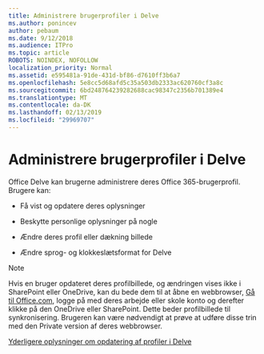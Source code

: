 ```yaml
---
title: Administrere brugerprofiler i Delve
ms.author: ponincev
author: pebaum
ms.date: 9/12/2018
ms.audience: ITPro
ms.topic: article
ROBOTS: NOINDEX, NOFOLLOW
localization_priority: Normal
ms.assetid: e595481a-91de-431d-bf86-d7610ff3b6a7
ms.openlocfilehash: 5e8cc5d68afd5c35a503db2333ac620760cf3a8c
ms.sourcegitcommit: 6bd248764239282688cac98347c2356b701389e4
ms.translationtype: MT
ms.contentlocale: da-DK
ms.lasthandoff: 02/13/2019
ms.locfileid: "29969707"
---
```

# <a name="manage-user-profiles-in-delve"></a>Administrere brugerprofiler i Delve

Office Delve kan brugerne administrere deres Office 365-brugerprofil. Brugere kan:
  
- Få vist og opdatere deres oplysninger
    
- Beskytte personlige oplysninger på nogle
    
- Ændre deres profil eller dækning billede
    
- Ændre sprog- og klokkeslætsformat for Delve
    
> [!NOTE]
> Hvis en bruger opdateret deres profilbillede, og ændringen vises ikke i SharePoint eller OneDrive, kan du bede dem til at åbne en webbrowser, [Gå til Office.com](https://www.office.com), logge på med deres arbejde eller skole konto og derefter klikke på den OneDrive eller SharePoint. Dette beder profilbillede til synkronisering. Brugeren kan være nødvendigt at prøve at udføre disse trin med den Private version af deres webbrowser. 
  
[Yderligere oplysninger om opdatering af profiler i Delve](https://go.microsoft.com/fwlink/?linkid=735070)
  


